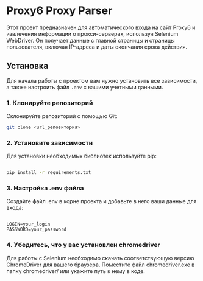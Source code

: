 # Proxy6 Proxy Parser

Этот проект предназначен для автоматического входа на сайт Proxy6 и извлечения информации о прокси-серверах, используя Selenium WebDriver. Он получает данные с главной страницы и страницы пользователя, включая IP-адреса и даты окончания срока действия.

## Установка

Для начала работы с проектом вам нужно установить все зависимости, а также настроить файл `.env` с вашими учетными данными.

### 1. Клонируйте репозиторий

Склонируйте репозиторий с помощью Git:

```bash
git clone <url_репозитория>
```

### 2. Установите зависимости
Для установки необходимых библиотек используйте pip:

```bash

pip install -r requirements.txt
```

### 3. Настройка .env файла
Создайте файл .env в корне проекта и добавьте в него ваши данные для входа:


```env

LOGIN=your_login
PASSWORD=your_password
```

### 4. Убедитесь, что у вас установлен chromedriver
Для работы с Selenium необходимо скачать соответствующую версию ChromeDriver для вашего браузера. Поместите файл chromedriver.exe в папку chromedriver/ или укажите путь к нему в коде.